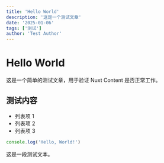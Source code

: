 ```yaml
---
title: 'Hello World'
description: '这是一个测试文章'
date: '2025-01-06'
tags: ['测试']
author: 'Test Author'
---
```


# Hello World

这是一个简单的测试文章，用于验证 Nuxt Content 是否正常工作。

## 测试内容

- 列表项 1
- 列表项 2
- 列表项 3

```javascript
console.log('Hello, World!')
```

这是一段测试文本。
